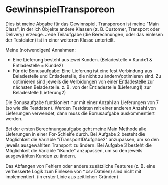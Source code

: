 # GewinnspielTransporeon
Dies ist meine Abgabe für das Gewinnspiel.
Transporeon ist meine "Main Class", in der ich Objekte andere Klassen (z. B. Customer, Transport oder Delivery) erzeuge.
Jede Teilaufgabe (die Berechnungen, oder das einlesen der Testdaten) ist in einer weiteren Klasse unterteilt.

Meine (notwendigen) Annahmen:
- Eine Lieferung besteht aus zwei Kunden. (Beladestelle = Kunde1 & Entladestelle = Kunde2)
- Für die Bonusaufgabe: Eine Lieferung ist eine fest Verbindung aus Beladestelle und Entladestelle, die nicht zu ändern/optimieren sind. Zu optimieren sind jeweils die Verbidungen von einer Entladestelle zur nächsten Beladestelle. z. B. von der Entladestelle (Lieferung1) zur Beladestelle (Lieferung2)

Die Bonusaufgabe funtkioniert nur mit einer Anzahl an Lieferungen von 7 (so wie die Testdaten). Werden Testdaten mit einer anderen Anzahl von Lieferungen verwendet, dann muss die Bonusaufgabe auskommentiert werden.

Bei der ersten Berechnungsaufgabe geht meine Main Methode alle Lieferungen in einer For-Schleife durch.
Bei Aufgabe 2 besteht die Möglichkeit die Variable "iTransportIDAufgabe2" anzupassen, um so den jeweils ausgewählten Transport zu ändern.
Bei Aufgabe 3 besteht die Möglichkeit die Variable "iKunde" anzupassen, um so den jeweils ausgewählten Kunden zu ändern.

Das Abfangen von Fehlern oder andere zusätzliche Features (z. B. eine verbesserte Logik zum Einlesen von *.csv Dateien) sind nicht mit implementiert. (in erster Linie aus zeitlichen Gründen)

